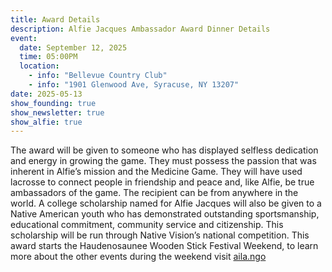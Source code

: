 ```yaml
---
title: Award Details
description: Alfie Jacques Ambassador Award Dinner Details
event:
  date: September 12, 2025
  time: 05:00PM
  location:
    - info: "Bellevue Country Club"
    - info: "1901 Glenwood Ave, Syracuse, NY 13207"
date: 2025-05-13
show_founding: true
show_newsletter: true
show_alfie: true
---
```

The award will be given to someone who has displayed selfless dedication and energy in growing the game. They must possess the passion that was inherent in Alfie’s mission and the Medicine Game. They will have used lacrosse to connect people in friendship and peace and, like Alfie, be true ambassadors of the game. The recipient can be from anywhere in the world. A college scholarship named for Alfie Jacques will also be given to a Native American youth who has demonstrated outstanding sportsmanship, educational commitment, community service and citizenship. This scholarship will be run through Native Vision’s national competition. This award starts the Haudenosaunee Wooden Stick Festival Weekend, to learn more about the other events during the weekend visit [aila.ngo](https://aila.ngo/category/events/)